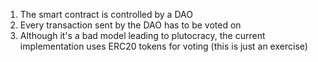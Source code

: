 1. The smart contract is controlled by a DAO
2. Every transaction sent by the DAO has to be voted on
3. Although it's a bad model leading to plutocracy, the current implementation uses ERC20 tokens for voting (this is just an exercise)